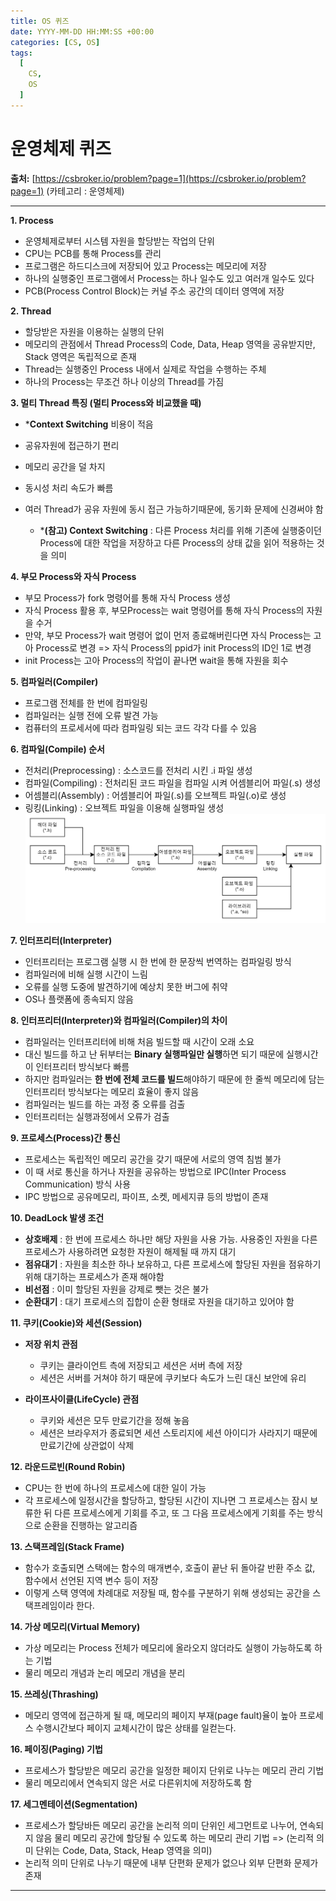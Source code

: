 ```yaml
---
title: OS 퀴즈
date: YYYY-MM-DD HH:MM:SS +00:00
categories: [CS, OS]
tags:
  [
    CS,
    OS
  ]
---
```


# 운영체제 퀴즈

**출처:** [https://csbroker.io/problem?page=1](https://csbroker.io/problem?page=1) (카테고리 : 운영체제)

---
**1. Process**  
- 운영체제로부터 시스템 자원을 할당받는 작업의 단위
- CPU는 PCB를 통해 Process를 관리
- 프로그램은 하드디스크에 저장되어 있고 Process는 메모리에 저장
- 하나의 실행중인 프로그램에서 Process는 하나 일수도 있고 여러개 일수도 있다
- PCB(Process Control Block)는 커널 주소 공간의 데이터 영역에 저장

**2. Thread**  
- 할당받은 자원을 이용하는 실행의 단위
- 메모리의 관점에서 Thread Process의 Code, Data, Heap 영역을 공유받지만, Stack 영역은 독립적으로 존재
- Thread는 실행중인 Process 내에서 실제로 작업을 수행하는 주체
- 하나의 Process는 무조건 하나 이상의 Thread를 가짐

**3. 멀티 Thread 특징 (멀티 Process와 비교했을 때)**  
- ***Context Switching** 비용이 적음
- 공유자원에 접근하기 편리
- 메모리 공간을 덜 차지
- 동시성 처리 속도가 빠름
- 여러 Thread가 공유 자원에 동시 접근 가능하기때문에, 동기화 문제에 신경써야 함 

  - ***(참고) Context Switching** : 다른 Process 처리를 위해 기존에 실행중이던 Process에 대한 작업을 저장하고 다른 Process의 상태 값을 읽어 적용하는 것을 의미

**4. 부모 Process와 자식 Process**  
- 부모 Process가 fork 명령어를 통해 자식 Process 생성
- 자식 Process 활용 후, 부모Process는 wait 명령어를 통해 자식 Process의 자원을 수거
- 만약, 부모 Process가 wait 명령어 없이 먼저 종료해버린다면 자식 Process는 고아 Process로 변경
=> 자식 Process의 ppid가 init Process의 ID인 1로 변경
- init Process는 고아 Process의 작업이 끝나면 wait을 통해 자원을 회수

**5. 컴파일러(Compiler)**  
  - 프로그램 전체를 한 번에 컴파일링 
  - 컴파일러는 실행 전에 오류 발견 가능
  - 컴퓨터의 프로세서에 따라 컴파일링 되는 코드 각각 다를 수 있음

**6. 컴파일(Compile) 순서**  
  - 전처리(Preprocessing) : 소스코드를 전처리 시킨 .i 파일 생성
  - 컴파일(Compiling) : 전처리된 코드 파일을 컴파일 시켜 어셈블리어 파일(.s) 생성
  - 어셈블리(Assembly) : 어셈블리어 파일(.s)를 오브젝트 파일(.o)로 생성
  - 링킹(Linking) : 오브젝트 파일을 이용해 실행파일 생성
![Alt text](image.png)

**7. 인터프리터(Interpreter)**  
  - 인터프리터는 프로그램 실행 시 한 번에 한 문장씩 번역하는 컴파일링 방식
  - 컴파일러에 비해 실행 시간이 느림
  - 오류를 실행 도중에 발견하기에 예상치 못한 버그에 취약
  - OS나 플랫폼에 종속되지 않음

**8. 인터프리터(Interpreter)와 컴파일러(Compiler)의 차이**  
- 컴파일러는 인터프리터에 비해 처음 빌드할 때 시간이 오래 소요
- 대신 빌드를 하고 난 뒤부터는 **Binary 실행파일만 실행**하면 되기 때문에 실행시간이 인터프리터 방식보다 빠름
- 하지만 컴파일러는 **한 번에 전체 코드를 빌드**해야하기 때문에 한 줄씩 메모리에 담는 인터프리터 방식보다는 메모리 효율이 좋지 않음
- 컴파일러는 빌드를 하는 과정 중 오류를 검출
- 인터프리터는 실행과정에서 오류가 검출

**9. 프로세스(Process)간 통신**  
- 프로세스는 독립적인 메모리 공간을 갖기 때문에 서로의 영역 침범 불가
- 이 때 서로 통신을 하거나 자원을 공유하는 방법으로 IPC(Inter Process Communication) 방식 사용
- IPC 방법으로 공유메모리, 파이프, 소켓, 메세지큐 등의 방법이 존재



**10. DeadLock 발생 조건**
- **상호배제** : 한 번에 프로세스 하나만 해당 자원을 사용 가능. 사용중인 자원을 다른 프로세스가 사용하려면 요청한 자원이 해제될 때 까지 대기
- **점유대기** : 자원을 최소한 하나 보유하고, 다른 프로세스에 할당된 자원을 점유하기 위해 대기하는 프로세스가 존재 해야함
- **비선점** : 이미 할당된 자원을 강제로 뺏는 것은 불가
- **순환대기** : 대기 프로세스의 집합이 순환 형태로 자원을 대기하고 있어야 함

**11. 쿠키(Cookie)와 세션(Session)**
- **저장 위치 관점**
  - 쿠키는 클라이언트 측에 저장되고 세션은 서버 측에 저장
  - 세션은 서버를 거쳐야 하기 때문에 쿠키보다 속도가 느린 대신 보안에 유리

- **라이프사이클(LifeCycle) 관점**
  - 쿠키와 세션은 모두 만료기간을 정해 놓음
  - 세션은 브라우저가 종료되면 세션 스토리지에 세션 아이디가 사라지기 때문에 만료기간에 상관없이 삭제

**12. 라운드로빈(Round Robin)**
- CPU는 한 번에 하나의 프로세스에 대한 일이 가능
- 각 프로세스에 일정시간을 할당하고, 할당된 시간이 지나면 그 프로세스는 잠시 보류한 뒤 다른 프로세스에게 기회를 주고, 또 그 다음 프로세스에게 기회를 주는 방식으로 순환을 진행하는 알고리즘

**13. 스택프레임(Stack Frame)**
- 함수가 호출되면 스택에는 함수의 매개변수, 호출이 끝난 뒤 돌아갈 반환 주소 값, 함수에서 선언된 지역 변수 등이 저장
- 이렇게 스택 영역에 차례대로 저장될 때, 함수를 구분하기 위해 생성되는 공간을 스택프레임이라 한다.


**14. 가상 메모리(Virtual Memory)**
- 가상 메모리는 Process 전체가 메모리에 올라오지 않더라도 실행이 가능하도록 하는 기법
- 물리 메모리 개념과 논리 메모리 개념을 분리

**15. 쓰레싱(Thrashing)**
- 메모리 영역에 접근하게 될 때, 메모리의 페이지 부재(page fault)율이 높아 프로세스 수행시간보다 페이지 교체시간이 많은 상태를 일컫는다.

**16. 페이징(Paging) 기법**
- 프로세스가 할당받은 메모리 공간을 일정한 페이지 단위로 나누는 메모리 관리 기법
- 물리 메모리에서 연속되지 않은 서로 다른위치에 저장하도록 함

**17. 세그멘테이션(Segmentation)**
- 프로세스가 할당바든 메모리 공간을 논리적 의미 단위인 세그먼트로 나누어, 연속되지 않음 물리 메모리 공간에 할당될 수 있도록 하는 메모리 관리 기법
=> (논리적 의미 단위는 Code, Data, Stack, Heap 영역을 의미)
- 논리적 의미 단위로 나누기 때문에 내부 단편화 문제가 없으나 외부 단편화 문제가 존재
---